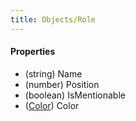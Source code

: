 ```yaml
---
title: Objects/Role
---
```


#### Properties
* (string) Name
* (number) Position
* (boolean) IsMentionable
* ([Color](./color.md)) Color

